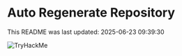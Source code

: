 # Auto Regenerate Repository

This README was last updated: 2025-06-23 09:39:30

 ![TryHackMe](https://tryhackme.com/badge/533634)